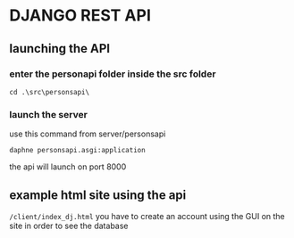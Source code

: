 # DJANGO REST API
## launching the API
### enter the personapi folder inside the src folder
```
cd .\src\personsapi\
```
### launch the server
use this command from server/personsapi
```
daphne personsapi.asgi:application
```
the api will launch on port 8000
## example html site using the api 
```/client/index_dj.html```
you have to create an account using the GUI on the site in order to see the database
